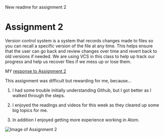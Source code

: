 New readme for assignment 2
# Assignment 2

Version control system is a system that records changes made to files
so you can recall a specific version of the file at any time. This helps
ensure that the user can go back and review changes over time and revert back to old versions if needed. We are using VCS in this class to help up track our progress and help us recover files if we mess up or lose them.

MY [response to Assignment 2](./response.txt)

This assignment was difficult but rewarding for me, because...

1. I had some trouble initially understanding Github, but I got better as I walked through the steps.

2. I enjoyed the readings and videos for this week as they cleared up some big topics for me.

3. In addition I enjoyed getting more experience working in Atom.

![Image of Assignment 2](https://github.com/kasideecampbell/web-dev-hw/tree/master/assignment-2/images)
